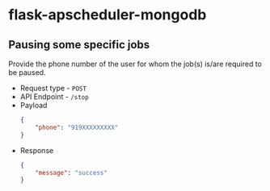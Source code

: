 # flask-apscheduler-mongodb

## Pausing some specific jobs
Provide the phone number of the user for whom the job(s) is/are required to be paused.
- Request type - `POST`
- API Endpoint - `/stop`
- Payload
    ```json
    {
        "phone": "919XXXXXXXXX"
    }
    ```
- Response
    ```json
    {
        "message": "success"
    }
    ```
